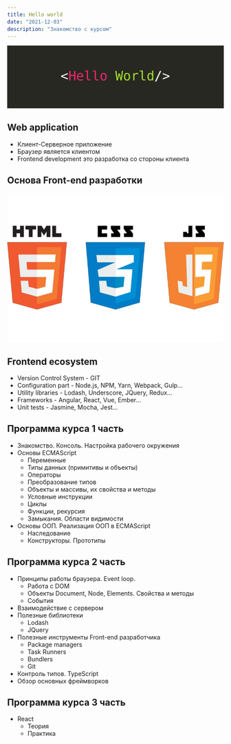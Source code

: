 ```yaml
---
title: Hello world
date: "2021-12-03"
description: "Знакомство с курсом"
---
```


![html-css-js](./hello-world.jpg)
## Web application

- Клиент-Серверное приложение
- Браузер является клиентом
- Frontend development это разработка со стороны клиента

## Основа Front-end разработки

![html-css-js](./html-css-js.jpg)

## Frontend ecosystem

- Version Control System - GIT
- Configuration part -  Node.js, NPM, Yarn, Webpack, Gulp…
- Utility libraries - Lodash, Underscore, JQuery, Redux…
- Frameworks - Angular, React, Vue, Ember…
- Unit tests - Jasmine, Mocha, Jest…

## Программа курса 1 часть

- Знакомство. Консоль. Настройка рабочего окружения
- Основы ECMAScript
    - Переменные 
    - Типы данных (примитивы и объекты)
    - Операторы
    - Преобразование типов
    - Объекты и массивы, их свойства и методы
    - Условные инструкции
    - Циклы
    - Функции, рекурсия
    - Замыкания. Области видимости
- Основы ООП. Реализация ООП в ECMAScript
  - Наследование
  - Конструкторы. Прототипы

## Программа курса 2 часть

- Принципы работы браузера. Event loop.
    - Работа с DOM
    - Объекты Document, Node, Elements. Свойства и методы
    - События
- Взаимодействие с сервером
- Полезные библиотеки
    - Lodash
    - JQuery
- Полезные инструменты Front-end разработчика
    - Package managers 
    - Task Runners
    - Bundlers
    - Git
- Контроль типов. TypeScript
- Обзор основных фреймворков

## Программа курса 3 часть

- React
    - Теория
    - Практика
